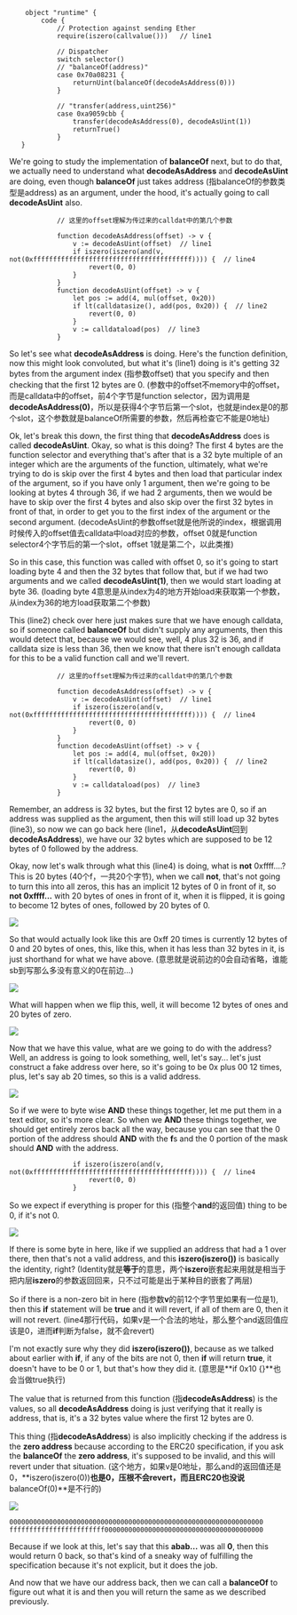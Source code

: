 ```solidity
    object "runtime" {
        code {
            // Protection against sending Ether
            require(iszero(callvalue()))   // line1

            // Dispatcher
            switch selector()
            // "balanceOf(address)"
            case 0x70a08231 {
                returnUint(balanceOf(decodeAsAddress(0)))
            }
            
            // "transfer(address,uint256)"
            case 0xa9059cbb {
                transfer(decodeAsAddress(0), decodeAsUint(1))
                returnTrue()
            }
   }
```

We're going to study the implementation of **balanceOf** next, but to do that, we actually need to understand what **decodeAsAddress** and **decodeAsUint** are doing, even though **balanceOf** just takes address (指balanceOf的参数类型是address) as an argument, under the hood, it's actually going to call **decodeAsUint** also.

```solidity
            // 这里的offset理解为传过来的calldat中的第几个参数
            
            function decodeAsAddress(offset) -> v {
                v := decodeAsUint(offset)  // line1
                if iszero(iszero(and(v, not(0xffffffffffffffffffffffffffffffffffffffff)))) {  // line4
                    revert(0, 0)
                }
            }
            function decodeAsUint(offset) -> v {
                let pos := add(4, mul(offset, 0x20))
                if lt(calldatasize(), add(pos, 0x20)) {  // line2
                    revert(0, 0)
                }
                v := calldataload(pos)  // line3
            }
```

So let's see what **decodeAsAddress** is doing. Here's the function definition, now this might look convoluted, but what it's (line1) doing is it's getting 32 bytes from the argument index (指参数offset) that you specify and then checking that the first 12 bytes are 0. (参数中的offset不memory中的offset，而是calldata中的offset，前4个字节是function selector，因为调用是**decodeAsAddress(0)**，所以是获得4个字节后第一个slot，也就是index是0的那个slot，这个参数就是balanceOf所需要的参数，然后再检查它不能是0地址)

Ok, let's break this down, the first thing that **decodeAsAddress** does is called **decodeAsUint**. Okay, so what is this doing? The first 4 bytes are the function selector and everything that's after that is a 32 byte multiple of an integer which are the arguments of the function, ultimately, what we're trying to do is skip over the first 4 bytes and then load that particular index of the argument, so if you have only 1 argument, then we're going to be looking at bytes 4 through 36, if we had 2 arguments, then we would be have to skip over the first 4 bytes and also skip over the first 32 bytes in front of that, in order to get you to the first index of the argument or the second argument. (decodeAsUint的参数offset就是他所说的index，根据调用时候传入的offset值去calldata中load对应的参数，offset 0就是function selector4个字节后的第一个slot，offset 1就是第二个，以此类推)

So in this case, this function was called with offset 0, so it's going to start loading byte 4 and then the 32 bytes that follow that, but if we had two arguments and we called **decodeAsUint(1)**, then we would start loading at byte 36. (loading byte 4意思是从index为4的地方开始load来获取第一个参数，从index为36的地方load获取第二个参数)

This (line2) check over here just makes sure that we have enough calldata, so if someone called **balanceOf** but didn't supply any arguments, then this would detect that, because we would see, well, 4 plus 32 is 36, and if calldata size is less than 36, then we know that there isn't enough calldata for this to be a valid function call and we'll revert.

```solidity
            // 这里的offset理解为传过来的calldat中的第几个参数
            
            function decodeAsAddress(offset) -> v {
                v := decodeAsUint(offset)  // line1
                if iszero(iszero(and(v, not(0xffffffffffffffffffffffffffffffffffffffff)))) {  // line4
                    revert(0, 0)
                }
            }
            function decodeAsUint(offset) -> v {
                let pos := add(4, mul(offset, 0x20))
                if lt(calldatasize(), add(pos, 0x20)) {  // line2
                    revert(0, 0)
                }
                v := calldataload(pos)  // line3
            }
```

Remember, an address is 32 bytes, but the first 12 bytes are 0, so if an address was supplied as the argument, then this will still load up 32 bytes (line3), so now we can go back here (line1，从**decodeAsUint**回到**decodeAsAddress**), we have our 32 bytes which are supposed to be 12 bytes of 0 followed by the address. 

Okay, now let's walk through what this (line4) is doing, what is **not** 0xffff....? This is 20 bytes (40个f，一共20个字节), when we call **not**, that's not going to turn this into all zeros, this has an implicit 12 bytes of 0 in front of it, so **not 0xffff...** with 20 bytes of ones in front of it, when it is flipped, it is going to become 12 bytes of ones, followed by 20 bytes of 0. 

![](https://gitee.com/elvinsj/bootcamp/raw/main/week8/Yul%20and%20Assembly/Section4/python.png)

So that would actually look like this are 0xff 20 times is currently 12 bytes of 0 and 20 bytes of ones, this, like this, when it has less than 32 bytes in it, is just shorthand for what we have above. (意思就是说前边的0会自动省略，谁能sb到写那么多没有意义的0在前边...)

![](https://gitee.com/elvinsj/bootcamp/raw/main/week8/Yul%20and%20Assembly/Section4/python2.png)

What will happen when we flip this, well, it will become 12 bytes of ones and 20 bytes of zero. 

![](https://gitee.com/elvinsj/bootcamp/raw/main/week8/Yul%20and%20Assembly/Section4/python3.png)

Now that we have this value, what are we going to do with the address? Well, an address is going to look something, well, let's say... let's just construct a fake address over here, so it's going to be 0x plus 00 12 times, plus, let's say ab 20 times, so this is a valid address. 

![](https://gitee.com/elvinsj/bootcamp/raw/main/week8/Yul%20and%20Assembly/Section4/and.png)

So if we were to byte wise **AND** these things together, let me put them in a text editor, so it's more clear. So when we **AND** these things together, we should get entirely zeros back all the way, because you can see that the 0 portion of the address should **AND** with the **f**s and the 0 portion of the mask should **AND** with the address. 

```solidity
                if iszero(iszero(and(v, not(0xffffffffffffffffffffffffffffffffffffffff)))) {  // line4
                    revert(0, 0)
                }
```

So we expect if everything is proper for this (指整个**and**的返回值) thing to be 0, if it's not 0.

![](https://gitee.com/elvinsj/bootcamp/raw/main/week8/Yul%20and%20Assembly/Section4/and2.png)

If there is some byte in here, like if we supplied an address that had a 1 over there, then that's not a valid address, and this **iszero(iszero())** is basically the identity, right? (Identity就是**等于**的意思，两个**iszero**嵌套起来用就是相当于把内层**iszero**的参数返回回来，只不过可能是出于某种目的嵌套了两层)

So if there is a non-zero bit in here (指参数**v**的前12个字节里如果有一位是1), then this **if** statement will be **true** and it will revert, if all of them are 0, then it will not revert. (line4那行代码，如果v是一个合法的地址，那么整个and返回值应该是0，进而**if**判断为false，就不会revert)

I'm not exactly sure why they did **iszero(iszero())**, because as we talked about earlier with **if**, if any of the bits are not 0, then **if** will return **true**, it doesn't have to be 0 or 1, but that's how they did it. (意思是**if 0x10 {}**也会当做true执行)

The value that is returned from this function (指**decodeAsAddress**) is the values, so all **decodeAsAddress** doing is just verifying that it really is address, that is, it's a 32 bytes value where the first 12 bytes are 0. 

This thing (指**decodeAsAddress**) is also implicitly checking if the address is the **zero address** because according to the ERC20 specification, if you ask the **balanceOf** the **zero address**, it's supposed to be invalid, and this will revert under that situation. (这个地方，如果v是0地址，那么and的返回值还是0，**iszero(iszero(0))**也是0，压根不会revert，而且ERC20也没说**balanceOf(0)**是不行的)

![](https://gitee.com/elvinsj/bootcamp/raw/main/week8/Yul%20and%20Assembly/Section4/and.png)

```assembly
0000000000000000000000000000000000000000000000000000000000000000
ffffffffffffffffffffffff0000000000000000000000000000000000000000
```

Because if we look at this, let's say that this **abab...** was all **0**, then this would return 0 back, so that's kind of a sneaky way of fulfilling the specification because it's not explicit, but it does the job. 

And now that we have our address back, then we can call a **balanceOf** to figure out what it is and then you will return the same as we described previously.